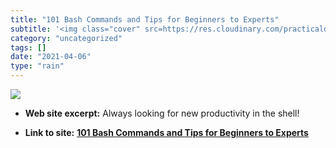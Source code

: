 ```yaml
---
title: "101 Bash Commands and Tips for Beginners to Experts"
subtitle: '<img class="cover" src=https://res.cloudinary.com/practicaldev/image/fetch/s--7vliutG8--/c_imagga_sc...'
category: "uncategorized"
tags: []
date: "2021-04-06"
type: "rain"
---
```

<img class="cover" src=https://res.cloudinary.com/practicaldev/image/fetch/s--7vliutG8--/c_imagga_scale,f_auto,fl_progressive,h_500,q_auto,w_1000/https://thepracticaldev.s3.amazonaws.com/i/mhlzt5ctquamg3z9i2r7.jpg>



* **Web site excerpt:** Always looking for new productivity in the shell!

* **Link to site:** **[101 Bash Commands and Tips for Beginners to Experts](https://dev.to/awwsmm/101-bash-commands-and-tips-for-beginners-to-experts-30je)**